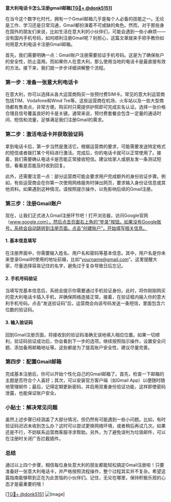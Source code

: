 **意大利电话卡怎么注册gmail邮箱[[TG💪+ @donk5151](https://t.me/s/donk5151)]**

在当今这个数字化时代，拥有一个Gmail邮箱几乎是每个人必备的技能之一。无论是工作、学习还是日常沟通，Gmail都扮演着不可或缺的角色。然而，对于那些身在国外的朋友们来说，比如生活在意大利的小伙伴们，可能会遇到一些小麻烦——没有国内手机号码，如何顺利注册Gmail呢？别担心，这篇文章就来手把手教你如何用意大利电话卡注册Gmail邮箱。

首先，我们需要明确一点：Gmail账户注册需要验证手机号码。这是为了确保账户的安全性，防止滥用。而如果你人在意大利，那么使用当地的电话卡是最直接有效的方法。接下来，我们就一步步详细讲解整个流程。

### 第一步：准备一张意大利电话卡

在意大利，你可以选择从各大运营商购买一张预付费SIM卡。常见的意大利运营商包括TIM、Vodafone和Wind Tre等。这些运营商在机场、火车站以及一些大型商场都有售卖点，非常方便。购买时只需提供护照即可完成实名认证。选择一张价格合理且信号覆盖良好的卡是关键。通常来说，预付费套餐会包含一定量的通话时间、短信和流量，足够满足我们注册Gmail的需求。

### 第二步：激活电话卡并获取验证码

拿到电话卡后，第一步当然是激活它。根据运营商的要求，可能需要发送特定格式的短信或者拨打某个号码进行激活。完成后，你的电话卡就可以正常使用了。接着，我们需要确认电话卡是否能正常接收短信。建议给家人或朋友发一条测试短信，看看是否能及时收到回复。

此外，还需要注意一点：部分运营商可能会要求用户完成额外的身份验证步骤。例如，有些运营商会在你第一次使用网络服务时弹出网页，要求输入身份证信息或其他资料。如果遇到这种情况，请按照提示操作，以免影响后续的Gmail注册。

### 第三步：注册Gmail账户

现在，让我们正式进入Gmail注册环节吧！打开浏览器，访问Google官网（www.google.com），然后点击页面右上角的“登录”按钮。如果没有Google账号，系统会自动跳转到注册页面。点击“创建账户”，开始填写相关信息。

#### 1. 基本信息填写
在注册界面中，你需要输入姓名、用户名和密码等基本信息。其中，用户名是你未来登录Gmail时使用的地址前缀，比如“yourname@gmail.com”。这里提醒大家，尽量选择容易记住的名字，避免过于复杂导致日后忘记。

#### 2. 手机号码验证
当填写完基本信息后，系统会提示你需要通过手机验证身份。此时，将你刚刚购买的意大利电话卡插入手机，并确保网络连接正常。接着，在验证框内输入你的意大利手机号码。点击“发送验证码”后，运营商会向该号码发送一条短信，里面包含六位数的验证码。

#### 3. 输入验证码
回到Gmail注册页面，将接收到的验证码准确无误地填入相应位置。如果一切顺利，验证码验证成功后，你会看到下一步的选项。继续按照指示操作，设置安全问题、添加备用邮箱地址等。这些都是为了提高账户安全性，建议尽量完善。

### 第四步：配置Gmail邮箱

完成基本注册后，你可以开始个性化自己的Gmail邮箱了。首先，检查一下邮箱的主题是否符合个人喜好；其次，可以安装官方客户端（如Gmail App）以便随时随地管理邮件；最后，记得定期更新密码，并启用双重身份验证功能，这样即使密码泄露，也能保证账户安全。

### 小贴士：解决常见问题

虽然上述步骤已经涵盖了大部分情况，但仍然有可能遇到一些小问题。比如，有时验证码迟迟未收到怎么办？这时可以尝试更换网络环境，或者稍后再试几次。如果还是不行，不妨联系运营商客服寻求帮助。另外，为了避免误判为垃圾邮件，可以在注册时关闭广告拦截插件。

### 总结

通过以上四个步骤，相信每位身处意大利的朋友都能轻松搞定Gmail注册啦！只要准备好一张意大利电话卡，并严格按照流程操作，整个过程其实并不复杂。希望这篇指南能够帮到正在为此苦恼的小伙伴们。记住，无论在哪里，保持积极乐观的心态才是最重要的哦！

[[TG💪+ @donk5151](https://t.me/s/donk5151) ![Image](https://i.postimg.cc/rwNCRYN7/Snipaste-2025-04-30-17-27-05.png)]